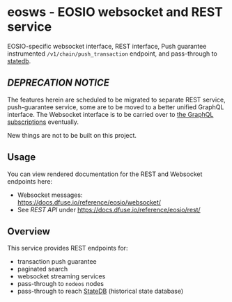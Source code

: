 eosws - EOSIO websocket and REST service
========================================

EOSIO-specific websocket interface, REST interface, Push guarantee
instrumented `/v1/chain/push_transaction` endpoint, and pass-through
to [statedb](../statedb).

## *DEPRECATION NOTICE*

The features herein are scheduled to be migrated to separate REST
service, push-guarantee service, some are to be moved to a better
unified GraphQL interface.  The Websocket interface is to be carried
over to [the GraphQL subscriptions](../dgraphql) eventually.

New things are not to be built on this project.

## Usage

You can view rendered documentation for the REST and Websocket endpoints here:

* Websocket messages: https://docs.dfuse.io/reference/eosio/websocket/
* See _REST API_ under https://docs.dfuse.io/reference/eosio/rest/

## Overview

This service provides REST endpoints for:
* transaction push guarantee
* paginated search
* websocket streaming services
* pass-through to `nodeos` nodes
* pass-through to reach [StateDB](../statedb/) (historical state database)

